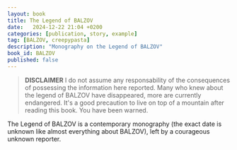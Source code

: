 ```yaml
---
layout: book
title: The Legend of BALZOV
date:   2024-12-22 21:04 +0200
categories: [publication, story, example]
tag: [BALZOV, creepypasta]
description: "Monography on the Legend of BALZOV"
book_id: BALZOV
published: false
---
```


> **DISCLAIMER** I do not assume any responsability of the consequences of possessing the information here reported. Many who knew about the legend of BALZOV have disappeared, more are currently endangered. It's a good precaution to live on top of a mountain after reading this book. You have been warned.

The Legend of BALZOV is a contemporary monography (the exact date is unknown like almost everything about BALZOV), left by a courageous unknown reporter.
